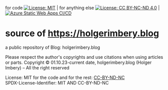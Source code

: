for code [![License: MIT](https://img.shields.io/badge/License-MIT-yellow.svg)](https://opensource.org/licenses/MIT)  | for anything else  [![License: CC BY-NC-ND 4.0](https://licensebuttons.net/l/by-nc-nd/4.0/80x15.png)](https://creativecommons.org/licenses/by-nc-nd/4.0/) | [![Azure Static Web Apps CI/CD](https://github.com/holgerimbery/holgerimbery.blog/actions/workflows/azure-static-web-apps-thankful-pebble-058e7d903.yml/badge.svg)](https://github.com/holgerimbery/holgerimbery.blog/actions/workflows/azure-static-web-apps-thankful-pebble-058e7d903.yml)
# source of https://holgerimbery.blog
a public repository of Blog: holgerimbery.blog

Please respect the author's copyrights and use citations when using articles or parts.
Copyright © 01.10.23-current date, holgerimbery.blog (Holger Imbery) – All the right reserved

License: 
MIT for the code and for the rest: [CC-BY-ND-NC](https://creativecommons.org/licenses/by-nc-nd/4.0/)   
SPDX-License-Identifier: MIT AND CC-BY-ND-NC
